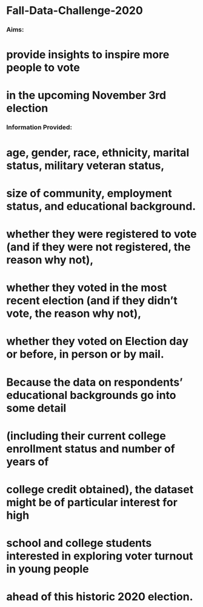 # Fall-Data-Challenge-2020

### Aims:
# provide insights to inspire more people to vote
# in the upcoming November 3rd election


### Information Provided:
# age, gender, race, ethnicity, marital status, military veteran status,
# size of community, employment status, and educational background. 
# whether they were registered to vote (and if they were not registered, the reason why not),
# whether they voted in the most recent election (and if they didn’t vote, the reason why not),
# whether they voted on Election day or before, in person or by mail.

# Because the data on respondents’ educational backgrounds go into some detail
# (including their current college enrollment status and number of years of
# college credit obtained), the dataset might be of particular interest for high
# school and college students interested in exploring voter turnout in young people
# ahead of this historic 2020 election.